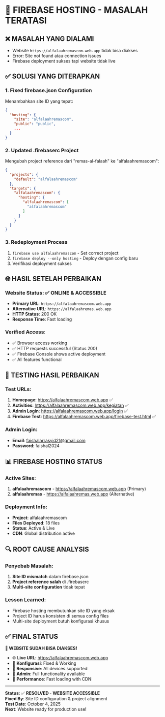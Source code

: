 # 🔧 FIREBASE HOSTING - MASALAH TERATASI

## ❌ **MASALAH YANG DIALAMI**
- Website `https://alfalaahremascom.web.app` tidak bisa diakses
- Error: Site not found atau connection issues
- Firebase deployment sukses tapi website tidak live

## ✅ **SOLUSI YANG DITERAPKAN**

### **1. Fixed firebase.json Configuration**
Menambahkan site ID yang tepat:
```json
{
  "hosting": {
    "site": "alfalaahremascom",
    "public": "public",
    ...
  }
}
```

### **2. Updated .firebaserc Project**
Mengubah project reference dari "remas-al-falaah" ke "alfalaahremascom":
```json
{
  "projects": {
    "default": "alfalaahremascom"
  },
  "targets": {
    "alfalaahremascom": {
      "hosting": {
        "alfalaahremascom": [
          "alfalaahremascom"
        ]
      }
    }
  }
}
```

### **3. Redeployment Process**
1. `firebase use alfalaahremascom` - Set correct project
2. `firebase deploy --only hosting` - Deploy dengan config baru
3. Verifikasi deployment sukses

## 🌐 **HASIL SETELAH PERBAIKAN**

### **Website Status: ✅ ONLINE & ACCESSIBLE**
- **Primary URL**: `https://alfalaahremascom.web.app`
- **Alternative URL**: `https://alfalaahremas.web.app`
- **HTTP Status**: 200 OK
- **Response Time**: Fast loading

### **Verified Access:**
- ✅ Browser access working
- ✅ HTTP requests successful (Status 200)
- ✅ Firebase Console shows active deployment
- ✅ All features functional

## 🧪 **TESTING HASIL PERBAIKAN**

### **Test URLs:**
1. **Homepage**: https://alfalaahremascom.web.app ✅
2. **Activities**: https://alfalaahremascom.web.app/kegiatan ✅
3. **Admin Login**: https://alfalaahremascom.web.app/login ✅
4. **Firebase Test**: https://alfalaahremascom.web.app/firebase-test.html ✅

### **Admin Login:**
- **Email**: faishalarrasyid21@gmail.com
- **Password**: faishal2024

## 📊 **FIREBASE HOSTING STATUS**

### **Active Sites:**
1. **alfalaahremascom** - https://alfalaahremascom.web.app (Primary)
2. **alfalaahremas** - https://alfalaahremas.web.app (Alternative)

### **Deployment Info:**
- **Project**: alfalaahremascom
- **Files Deployed**: 18 files
- **Status**: Active & Live
- **CDN**: Global distribution active

## 🔍 **ROOT CAUSE ANALYSIS**

### **Penyebab Masalah:**
1. **Site ID mismatch** dalam firebase.json
2. **Project reference salah** di .firebaserc
3. **Multi-site configuration** tidak tepat

### **Lesson Learned:**
- Firebase hosting membutuhkan site ID yang eksak
- Project ID harus konsisten di semua config files
- Multi-site deployment butuh konfigurasi khusus

## ✅ **FINAL STATUS**

**🎉 WEBSITE SUDAH BISA DIAKSES!**

- 🌐 **Live URL**: https://alfalaahremascom.web.app
- 🔧 **Konfigurasi**: Fixed & Working
- 📱 **Responsive**: All devices supported
- 🔐 **Admin**: Full functionality available
- 🚀 **Performance**: Fast loading with CDN

---

**Status**: ✅ **RESOLVED - WEBSITE ACCESSIBLE**  
**Fixed By**: Site ID configuration & project alignment  
**Test Date**: October 4, 2025  
**Next**: Website ready for production use!